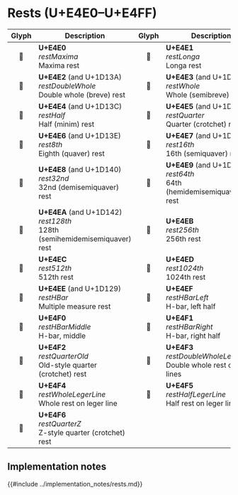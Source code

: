 Rests (U+E4E0–U+E4FF)
=====================

| **Glyph** | **Description** | **Glyph** | **Description**
| :-------: | --------------- | :-------: | ---------------
|<span class="bravura_large">&#xe4e0;</span> | **U+E4E0**<br/>*restMaxima*<br/>Maxima rest | <span class="bravura_large">&#xe4e1;</span> | **U+E4E1**<br/>*restLonga*<br/>Longa rest
|<span class="bravura_large">&#xe4e2;</span> | **U+E4E2** (and U+1D13A)<br/>*restDoubleWhole*<br/>Double whole (breve) rest | <span class="bravura_large">&#xe4e3;</span> | **U+E4E3** (and U+1D13B)<br/>*restWhole*<br/>Whole (semibreve) rest
|<span class="bravura_large">&#xe4e4;</span> | **U+E4E4** (and U+1D13C)<br/>*restHalf*<br/>Half (minim) rest | <span class="bravura_large">&#xe4e5;</span> | **U+E4E5** (and U+1D13D)<br/>*restQuarter*<br/>Quarter (crotchet) rest
|<span class="bravura_large">&#xe4e6;</span> | **U+E4E6** (and U+1D13E)<br/>*rest8th*<br/>Eighth (quaver) rest | <span class="bravura_large">&#xe4e7;</span> | **U+E4E7** (and U+1D13F)<br/>*rest16th*<br/>16th (semiquaver) rest
|<span class="bravura_large">&#xe4e8;</span> | **U+E4E8** (and U+1D140)<br/>*rest32nd*<br/>32nd (demisemiquaver) rest | <span class="bravura_large">&#xe4e9;</span> | **U+E4E9** (and U+1D141)<br/>*rest64th*<br/>64th (hemidemisemiquaver) rest
|<span class="bravura_large">&#xe4ea;</span> | **U+E4EA** (and U+1D142)<br/>*rest128th*<br/>128th (semihemidemisemiquaver) rest | <span class="bravura_large">&#xe4eb;</span> | **U+E4EB**<br/>*rest256th*<br/>256th rest
|<span class="bravura_large">&#xe4ec;</span> | **U+E4EC**<br/>*rest512th*<br/>512th rest | <span class="bravura_large">&#xe4ed;</span> | **U+E4ED**<br/>*rest1024th*<br/>1024th rest
|<span class="bravura_large">&#xe4ee;</span> | **U+E4EE** (and U+1D129)<br/>*restHBar*<br/>Multiple measure rest | <span class="bravura_large">&#xe4ef;</span> | **U+E4EF**<br/>*restHBarLeft*<br/>H-bar, left half
|<span class="bravura_large">&#xe4f0;</span> | **U+E4F0**<br/>*restHBarMiddle*<br/>H-bar, middle | <span class="bravura_large">&#xe4f1;</span> | **U+E4F1**<br/>*restHBarRight*<br/>H-bar, right half
|<span class="bravura_large">&#xe4f2;</span> | **U+E4F2**<br/>*restQuarterOld*<br/>Old-style quarter (crotchet) rest | <span class="bravura_large">&#xe4f3;</span> | **U+E4F3**<br/>*restDoubleWholeLegerLine*<br/>Double whole rest on leger lines
|<span class="bravura_large">&#xe4f4;</span> | **U+E4F4**<br/>*restWholeLegerLine*<br/>Whole rest on leger line | <span class="bravura_large">&#xe4f5;</span> | **U+E4F5**<br/>*restHalfLegerLine*<br/>Half rest on leger line
|<span class="bravura_large">&#xe4f6;</span> | **U+E4F6**<br/>*restQuarterZ*<br/>Z-style quarter (crotchet) rest | &nbsp; | &nbsp;

Implementation notes
---------------------

{{#include ../implementation_notes/rests.md}}